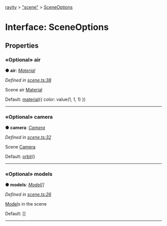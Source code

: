 [rayity](../README.md) > ["scene"](../modules/_scene_.md) > [SceneOptions](../interfaces/_scene_.sceneoptions.md)



# Interface: SceneOptions


## Properties
<a id="air"></a>

### «Optional» air

**●  air**:  *[Material](_material_.material.md)* 

*Defined in [scene.ts:38](https://github.com/gribbet/rayity/blob/3875d6f/src/scene.ts#L38)*



Scene air [Material](_material_.material.md)

Default: [material](../modules/_material_.md#material-1)({ color: value(1, 1, 1) })




___

<a id="camera"></a>

### «Optional» camera

**●  camera**:  *[Camera](_camera_.camera.md)* 

*Defined in [scene.ts:32](https://github.com/gribbet/rayity/blob/3875d6f/src/scene.ts#L32)*



Scene [Camera](_camera_.camera.md)

Default: [orbit](../modules/_camera_.md#orbit)()




___

<a id="models"></a>

### «Optional» models

**●  models**:  *[Model](_model_.model.md)[]* 

*Defined in [scene.ts:26](https://github.com/gribbet/rayity/blob/3875d6f/src/scene.ts#L26)*



[Model](_model_.model.md)s in the scene

Default: []




___


